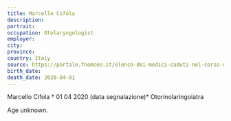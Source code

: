 ```yaml
---
title: Marcello Cifola
description: 
portrait: 
occupation: Otolaryngologist
employer: 
city: 
province: 
country: Italy
source: https://portale.fnomceo.it/elenco-dei-medici-caduti-nel-corso-dellepidemia-di-covid-19/
birth_date: 
death_date: 2020-04-01
---
```


Marcello Cifola † 01 04 2020 (data segnalazione)*
Otorinolaringoiatra

Age unknown.